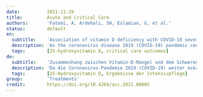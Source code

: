 ```yaml
---
date:          2021-11-29
title:         Acute and Critical Care
authors:       'Fatemi, A, Ardehali, SH, Eslamian, G, et al.'
status:        default
en:
  subtitle:    'Association of vitamin D deficiency with COVID-19 severity and mortality in Iranian people: a prospective observational study'
  description: 'As the coronavirus disease 2019 (COVID-19) pandemic continues to escalate, it is important to identify the prognostic factors related to increased mortality and disease severity. To assess the possible associations of vitamin D level with disease severity and survival, we studied 248 hospitalized COVID-19 patients in a single center in a prospective observational study from October 2020 to May 2021 in Tehran, Iran. Patients who had a record of their 25-hydroxyvitamin D level measured in the previous year before testing positive with COVID-19 were included. Serum 25-hydroxyvitamin D level was measured upon admission in COVID-19 patients. The associations between clinical outcomes of patients and 25-hydroxyvitamin D level were assessed by adjusting for potential confounders and estimating a multivariate logistic regression model. The median (interquartile range) age of patients was 60 years (44–74 years), and 53% were male. The median serum 25-hydroxyvitamin D level prior to admission decreased with increasing COVID-19 severity. Similar findings were obtained when comparing median serum 25-hydroxyvitamin D on admission between moderate and severe patients. A univariate logistic regression model showed that vitamin D deficiency prior to COVID-19 was associated with a significant increase in the odds of mortality. The multivariate Cox model showed that vitamin D deficiency on admission was associated with a significant increase in risk for mortality. Based on our results, it is likely that deficient vitamin D status is associated with increased mortality in COVID-19 patients. Thus, evaluating vitamin D level in COVID-19 patients is warranted.'
  tags:        [25-hydroxyvitamin D, critical care outcomes]
de:
  subtitle:    'Zusammenhang zwischen Vitamin-D-Mangel und dem Schweregrad von COVID-19 und der Sterblichkeit in der iranischen Bevölkerung: eine prospektive Beobachtungsstudie'
  description: 'Da die Coronavirus-Pandemie 2019 (COVID-19) weiter eskaliert, ist es wichtig, die prognostischen Faktoren zu identifizieren, die mit der erhöhten Sterblichkeit und dem Schweregrad der Erkrankung zusammenhängen. Um die möglichen Zusammenhänge zwischen dem Vitamin-D-Spiegel und dem Schweregrad der Erkrankung und dem Überleben zu bewerten, untersuchten wir 248 hospitalisierte COVID-19-Patienten in einem einzigen Zentrum in einer prospektiven Beobachtungsstudie von Oktober 2020 bis Mai 2021 in Teheran, Iran. Eingeschlossen wurden Patienten, bei denen der 25-Hydroxyvitamin-D-Spiegel im Jahr vor dem positiven COVID-19-Test gemessen wurde. Der 25-Hydroxyvitamin-D-Serumspiegel wurde bei der Aufnahme der COVID-19-Patienten gemessen. Die Zusammenhänge zwischen den klinischen Ergebnissen der Patienten und dem 25-Hydroxyvitamin-D-Spiegel wurden anhand eines multivariaten logistischen Regressionsmodells bewertet, das um mögliche Störfaktoren bereinigt wurde. Der Median (Interquartilbereich) des Alters der Patienten lag bei 60 Jahren (44-74 Jahre), und 53 % waren männlich. Der mediane 25-Hydroxyvitamin-D-Serumspiegel vor der Aufnahme nahm mit zunehmendem COVID-19-Schweregrad ab. Ähnliche Ergebnisse ergaben sich beim Vergleich des medianen 25-Hydroxyvitamin-D-Serumspiegels bei der Aufnahme zwischen mittelschwer und schwer erkrankten Patienten. Ein univariates logistisches Regressionsmodell zeigte, dass ein Vitamin-D-Mangel vor einer COVID-19-Erkrankung mit einem signifikanten Anstieg der Sterblichkeitsrate verbunden war. Das multivariate Cox-Modell zeigte, dass ein Vitamin-D-Mangel bei der Aufnahme mit einer signifikanten Erhöhung des Mortalitätsrisikos verbunden war. Aufgrund unserer Ergebnisse ist es wahrscheinlich, dass ein unzureichender Vitamin-D-Status mit einer erhöhten Sterblichkeit bei COVID-19-Patienten verbunden ist. Daher ist die Bestimmung des Vitamin-D-Spiegels bei COVID-19-Patienten gerechtfertigt.' 
  tags:        [25-Hydroxyvitamin D, Ergebnisse der Intensivpflege]
group:         'Treatments'
credit:        https://doi.org/10.4266/acc.2021.00605
---
```


